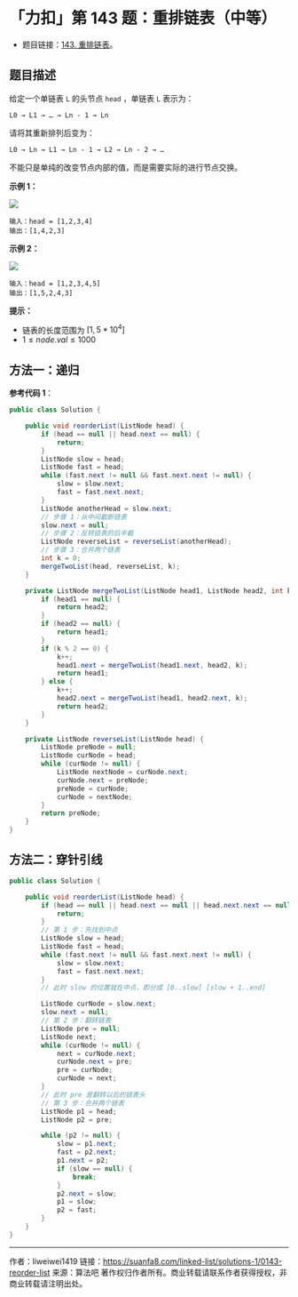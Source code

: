 # 「力扣」第 143 题：重排链表（中等）

- 题目链接：[143. 重排链表](https://leetcode-cn.com/problems/reorder-list/)。

## 题目描述

给定一个单链表 `L` 的头节点 `head` ，单链表 `L` 表示为：

```
L0 → L1 → … → Ln - 1 → Ln
```

请将其重新排列后变为：

```
L0 → Ln → L1 → Ln - 1 → L2 → Ln - 2 → …
```

不能只是单纯的改变节点内部的值，而是需要实际的进行节点交换。

**示例 1：**

![](https://suanfa8-1252206550.cos.ap-shanghai.myqcloud.com/202301250014306.png)

```
输入：head = [1,2,3,4]
输出：[1,4,2,3]
```

**示例 2：**

![](https://suanfa8-1252206550.cos.ap-shanghai.myqcloud.com/202301250014412.png)

```
输入：head = [1,2,3,4,5]
输出：[1,5,2,4,3]
```

**提示：**

- 链表的长度范围为 $[1, 5 * 10^4]$
- $1 \le node.val \le 1000$

## 方法一：递归

**参考代码 1**：

```java
public class Solution {

    public void reorderList(ListNode head) {
        if (head == null || head.next == null) {
            return;
        }
        ListNode slow = head;
        ListNode fast = head;
        while (fast.next != null && fast.next.next != null) {
            slow = slow.next;
            fast = fast.next.next;
        }
        ListNode anotherHead = slow.next;
        // 步骤 1：从中间截断链表
        slow.next = null;
        // 步骤 2：反转链表的后半截
        ListNode reverseList = reverseList(anotherHead);
        // 步骤 3：合并两个链表
        int k = 0;
        mergeTwoList(head, reverseList, k);
    }

    private ListNode mergeTwoList(ListNode head1, ListNode head2, int k) {
        if (head1 == null) {
            return head2;
        }
        if (head2 == null) {
            return head1;
        }
        if (k % 2 == 0) {
            k++;
            head1.next = mergeTwoList(head1.next, head2, k);
            return head1;
        } else {
            k++;
            head2.next = mergeTwoList(head1, head2.next, k);
            return head2;
        }
    }

    private ListNode reverseList(ListNode head) {
        ListNode preNode = null;
        ListNode curNode = head;
        while (curNode != null) {
            ListNode nextNode = curNode.next;
            curNode.next = preNode;
            preNode = curNode;
            curNode = nextNode;
        }
        return preNode;
    }
}
```

## 方法二：穿针引线

```java
public class Solution {

    public void reorderList(ListNode head) {
        if (head == null || head.next == null || head.next.next == null) {
            return;
        }
        // 第 1 步：先找到中点
        ListNode slow = head;
        ListNode fast = head;
        while (fast.next != null && fast.next.next != null) {
            slow = slow.next;
            fast = fast.next.next;
        }
        // 此时 slow 的位置就在中点，即分成 [0..slow] [slow + 1..end]

        ListNode curNode = slow.next;
        slow.next = null;
        // 第 2 步：翻转链表
        ListNode pre = null;
        ListNode next;
        while (curNode != null) {
            next = curNode.next;
            curNode.next = pre;
            pre = curNode;
            curNode = next;
        }
        // 此时 pre 是翻转以后的链表头
        // 第 3 步：合并两个链表
        ListNode p1 = head;
        ListNode p2 = pre;

        while (p2 != null) {
            slow = p1.next;
            fast = p2.next;
            p1.next = p2;
            if (slow == null) {
                break;
            }
            p2.next = slow;
            p1 = slow;
            p2 = fast;
        }
    }
}
```



---

作者：liweiwei1419
链接：https://suanfa8.com/linked-list/solutions-1/0143-reorder-list
来源：算法吧
著作权归作者所有。商业转载请联系作者获得授权，非商业转载请注明出处。